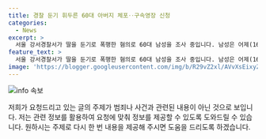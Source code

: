 ```yaml
---
title: 경찰 둔기 휘두른 60대 아버지 체포‥구속영장 신청
categories:
  - News
excerpt: >
  서울 강서경찰서가 딸을 둔기로 폭행한 혐의로 60대 남성을 조사 중입니다. 남성은 어제(16일) 낮 1시 반쯤 강서구 자신의 집에서 딸을 둔기로 여러 차례 내리쳤으며, 딸의 신고에 따라 조사 중입니다. 피해 여성의 생명에는 지장이 없으며, 피해 여성이 조현병을 앓고 있다는 가족 진술을 확인했습니다. 경찰은 남성에 대해 구속영장을 신청할 예정이며, 범행 경위를 조사 중입니다.
feature_text: >
  서울 강서경찰서가 딸을 둔기로 폭행한 혐의로 60대 남성을 조사 중입니다. 남성은 어제(16일) 낮 1시 반쯤 강서구 자신의 집에서 딸을 둔기로 여러 차례 내리쳤으며, 딸의 신고에 따라 조사 중입니다. 피해 여성의 생명에는 지장이 없으며, 피해 여성이 조현병을 앓고 있다는 가족 진술을 확인했습니다. 경찰은 남성에 대해 구속영장을 신청할 예정이며, 범행 경위를 조사 중입니다.
image: 'https://blogger.googleusercontent.com/img/b/R29vZ2xl/AVvXsEixyZcFfHzMRdzZMjFBmAUKJYCLCGyLL1o632UiGVXcaFdKo_bkvkuCioo0uUKlGfBVcT3P84aROyZIXSBEx3Aw5nCQ3pTgDom1WDC4m8eifvWiAmWEEVb4x6G_l8C0QH225ldMjyaFvpxGEBGNO37VmDTDMHGhJPq73UglMfDca1-0aw/s1600/blogspot.png'
---
```


<p><img src="https://blogger.googleusercontent.com/img/b/R29vZ2xl/AVvXsEixyZcFfHzMRdzZMjFBmAUKJYCLCGyLL1o632UiGVXcaFdKo_bkvkuCioo0uUKlGfBVcT3P84aROyZIXSBEx3Aw5nCQ3pTgDom1WDC4m8eifvWiAmWEEVb4x6G_l8C0QH225ldMjyaFvpxGEBGNO37VmDTDMHGhJPq73UglMfDca1-0aw/s1600/blogspot.png" alt="info 속보" /></p>

<p>저희가 요청드리고 있는 글의 주제가 범죄나 사건과 관련된 내용이 아닌 것으로 보입니다. 저는 관련 정보를 활용하여 요청에 맞춰 정보를 제공할 수 있도록 도와드릴 수 있습니다. 원하시는 주제로 다시 한 번 내용을 제공해 주시면 도움을 드리도록 하겠습니다.</p>

